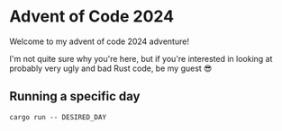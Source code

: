 # Advent of Code 2024

Welcome to my advent of code 2024 adventure!

I'm not quite sure why you're here, but if you're interested in looking at probably very ugly and bad Rust code, be my guest 😎

## Running a specific day
```shell
cargo run -- DESIRED_DAY
```

